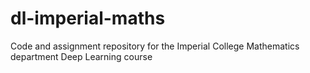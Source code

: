 # dl-imperial-maths
Code and assignment repository for the Imperial College Mathematics department Deep Learning course
